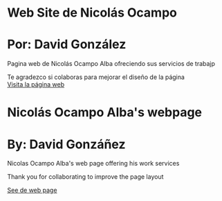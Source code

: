 # Web Site de Nicolás Ocampo

# Por: David González 

Pagina web de Nicolás Ocampo Alba ofreciendo sus servicios de trabajp <br>

Te agradezco si colaboras para mejorar el diseño de la página <br>
[Visita la página web](http://nocampo.comlu.com/)


# Nicolás Ocampo Alba's webpage

# By: David Gonzáñez

Nicolas Ocampo Alba's web page offering his work services

Thank you for collaborating to improve the page layout<br>

[See de web page](http://nocampo.comlu.com/)
